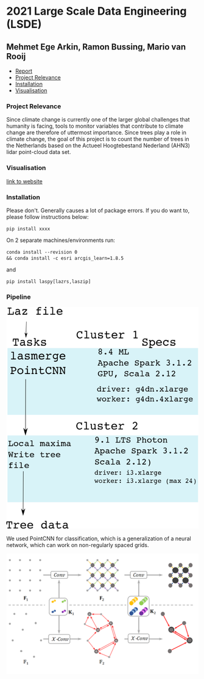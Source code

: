 # 2021 Large Scale Data Engineering (LSDE)
## Mehmet Ege Arkin, Ramon Bussing, Mario van Rooij

- [Report](Report.pdf)
- [Project Relevance](#project-relevance)
- [Installation](#installation)
- [Visualisation](https://ram0nb.github.io/2021_LSDE/)

### Project Relevance
Since climate change is currently one of the larger global challenges that humanity is facing, tools to monitor variables
that contribute to climate change are therefore of uttermost importance. Since trees play a role in climate change, the
goal of this project is to count the number of trees in the Netherlands based on the Actueel Hoogtebestand Nederland
(AHN3) lidar point-cloud data set.

### Visualisation
[link to website](https://ram0nb.github.io/2021_LSDE/)

### Installation
Please don't. Generally causes a lot of package errors. If you do want to, please follow instructions below:

```
pip install xxxx
```

On 2 separate machines/environments run:

```
conda install --revision 0 
&& conda install -c esri arcgis_learn=1.8.5
```

and 

```
pip install laspy[lazrs,laszip]
```

### Pipeline

![Pipeline](pictures/drawing_new.png)

We used PointCNN for classification, which is a generalization of a neural network, which can work on non-regularly spaced grids.

![PointCNN](pictures/pointcnn.png)

<!-- ---------------
- Cluster 1
    - 8.4 ML
    - Apache Spark 3.1.2
    - GPU, Scala 2.12
    - Driver: g4dn.xlarge
    - Worker: g4dn.4xlarge
#### Laz file
#### &#8595;
#### lasmerge
#### &#8595;
#### PointCNN
![PointCNN result](/assets/images/pointCNN.png)

--------------

- Cluster 2
    - 9.1 LTS Photon
    - Apache Spark 3.1.2
    - Scala 2.12
    - Driver: i3.xlarge
    - Worker: i3.xlarge (max24)


-------------- -->


